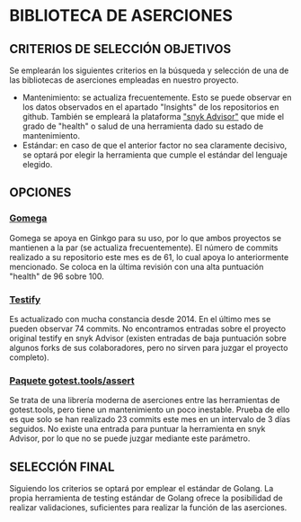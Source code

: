 # BIBLIOTECA DE ASERCIONES

## CRITERIOS DE SELECCIÓN OBJETIVOS

Se emplearán los siguientes criterios en la búsqueda y selección de una de las bibliotecas de aserciones empleadas en nuestro proyecto.

- Mantenimiento: se actualiza frecuentemente. Esto se puede observar en los datos observados en el apartado "Insights" de los repositorios en github. También se empleará la plataforma ["snyk Advisor"](https://snyk.io/advisor/golang) que mide el grado de "health" o salud de una herramienta dado su estado de mantenimiento.
- Estándar: en caso de que el anterior factor no sea claramente decisivo, se optará por elegir la herramienta que cumple el estándar del lenguaje elegido.

## OPCIONES

### [Gomega](https://github.com/onsi/gomega)

Gomega se apoya en Ginkgo para su uso, por lo que ambos proyectos se mantienen a la par (se actualiza frecuentemente). El número de commits realizado a su repositorio este mes es de 61, lo cual apoya lo anteriormente mencionado. Se coloca en la última revisión con una alta puntuación "health" de 96 sobre 100.

### [Testify](https://github.com/stretchr/testify)

Es actualizado con mucha constancia desde 2014. En el último mes se pueden observar 74 commits. No encontramos entradas sobre el proyecto original testify en snyk Advisor (existen entradas de baja puntuación sobre algunos forks de sus colaboradores, pero no sirven para juzgar el proyecto completo).

### [Paquete gotest.tools/assert](https://github.com/gotestyourself/gotest.tools)

Se trata de una librería moderna de aserciones entre las herramientas de gotest.tools, pero tiene un mantenimiento un poco inestable. Prueba de ello es que solo se han realizado 23 commits este mes en un intervalo de 3 días seguidos. No existe una entrada para puntuar la herramienta en snyk Advisor, por lo que no se puede juzgar mediante este parámetro.

## SELECCIÓN FINAL

Siguiendo los criterios se optará por emplear el estándar de Golang. La propia herramienta de testing estándar de Golang ofrece la posibilidad de realizar validaciones, suficientes para realizar la función de las aserciones.
